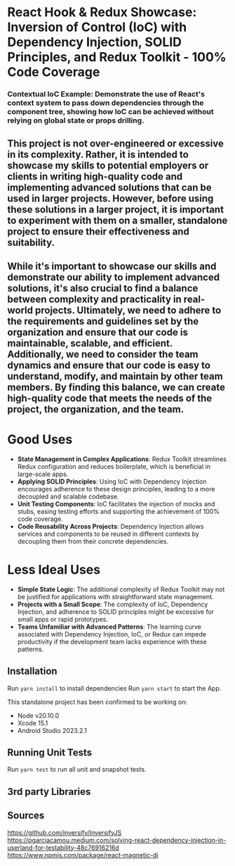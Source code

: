 # React Hook & Redux Showcase: Inversion of Control (IoC) with Dependency Injection, SOLID Principles, and Redux Toolkit - 100% Code Coverage

### **Contextual IoC Example:** Demonstrate the use of React's context system to pass down dependencies through the component tree, showing how IoC can be achieved without relying on global state or props drilling.

## This project is not over-engineered or excessive in its complexity. Rather, it is intended to showcase my skills to potential employers or clients in writing high-quality code and implementing advanced solutions that can be used in larger projects. However, before using these solutions in a larger project, it is important to experiment with them on a smaller, standalone project to ensure their effectiveness and suitability.

## While it's important to showcase our skills and demonstrate our ability to implement advanced solutions, it's also crucial to find a balance between complexity and practicality in real-world projects. Ultimately, we need to adhere to the requirements and guidelines set by the organization and ensure that our code is maintainable, scalable, and efficient. Additionally, we need to consider the team dynamics and ensure that our code is easy to understand, modify, and maintain by other team members. By finding this balance, we can create high-quality code that meets the needs of the project, the organization, and the team.

# Good Uses

- **State Management in Complex Applications**: Redux Toolkit streamlines Redux configuration and reduces boilerplate, which is beneficial in large-scale apps.
- **Applying SOLID Principles**: Using IoC with Dependency Injection encourages adherence to these design principles, leading to a more decoupled and scalable codebase.
- **Unit Testing Components**: IoC facilitates the injection of mocks and stubs, easing testing efforts and supporting the achievement of 100% code coverage.
- **Code Reusability Across Projects**: Dependency Injection allows services and components to be reused in different contexts by decoupling them from their concrete dependencies.

# Less Ideal Uses

- **Simple State Logic**: The additional complexity of Redux Toolkit may not be justified for applications with straightforward state management.
- **Projects with a Small Scope**: The complexity of IoC, Dependency Injection, and adherence to SOLID principles might be excessive for small apps or rapid prototypes.
- **Teams Unfamiliar with Advanced Patterns**: The learning curve associated with Dependency Injection, IoC, or Redux can impede productivity if the development team lacks experience with these patterns.

## Installation

Run `yarn install` to install dependencies
Run `yarn start` to start the App.

This standalone project has been confirmed to be working on:

- Node v20.10.0 
- Xcode 15.1
- Android Studio 2023.2.1

## Running Unit Tests

Run `yarn test` to run all unit and snapshot tests.

## 3rd party Libraries
  

## Sources
https://github.com/inversify/InversifyJS   
https://pgarciacamou.medium.com/solving-react-dependency-injection-in-userland-for-testability-48c76916216d  
https://www.npmjs.com/package/react-magnetic-di 
